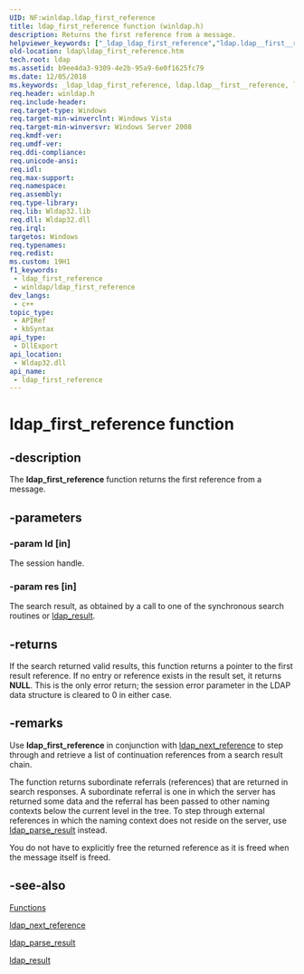 ```yaml
---
UID: NF:winldap.ldap_first_reference
title: ldap_first_reference function (winldap.h)
description: Returns the first reference from a message.
helpviewer_keywords: ["_ldap_ldap_first_reference","ldap.ldap__first__reference","ldap.ldap_first_reference","ldap_first_reference","ldap_first_reference function [LDAP]","winldap/ldap_first_reference"]
old-location: ldap\ldap_first_reference.htm
tech.root: ldap
ms.assetid: b9ee4da3-9309-4e2b-95a9-6e0f1625fc79
ms.date: 12/05/2018
ms.keywords: _ldap_ldap_first_reference, ldap.ldap__first__reference, ldap.ldap_first_reference, ldap_first_reference, ldap_first_reference function [LDAP], winldap/ldap_first_reference
req.header: winldap.h
req.include-header: 
req.target-type: Windows
req.target-min-winverclnt: Windows Vista
req.target-min-winversvr: Windows Server 2008
req.kmdf-ver: 
req.umdf-ver: 
req.ddi-compliance: 
req.unicode-ansi: 
req.idl: 
req.max-support: 
req.namespace: 
req.assembly: 
req.type-library: 
req.lib: Wldap32.lib
req.dll: Wldap32.dll
req.irql: 
targetos: Windows
req.typenames: 
req.redist: 
ms.custom: 19H1
f1_keywords:
 - ldap_first_reference
 - winldap/ldap_first_reference
dev_langs:
 - c++
topic_type:
 - APIRef
 - kbSyntax
api_type:
 - DllExport
api_location:
 - Wldap32.dll
api_name:
 - ldap_first_reference
---
```


# ldap_first_reference function


## -description

The <b>ldap_first_reference</b> function returns the first reference from a message.

## -parameters

### -param ld [in]

The session handle.

### -param res [in]

The search result, as obtained by a call to one of the synchronous search routines or 
<a href="/previous-versions/windows/desktop/api/winldap/nf-winldap-ldap_result">ldap_result</a>.

## -returns

If the search returned valid results, this function returns a pointer to the first result reference. If no entry or reference exists in the result set, it returns <b>NULL</b>. This is the only error return; the session error parameter in the LDAP data structure is cleared to 0 in either case.

## -remarks

Use <b>ldap_first_reference</b> in conjunction with 
<a href="/previous-versions/windows/desktop/api/winldap/nf-winldap-ldap_next_reference">ldap_next_reference</a> to step through and retrieve a list of continuation references from a search result chain.

The function returns subordinate referrals (references) that are returned in search responses. A subordinate referral is one in which the server has returned some data and the referral has been passed to other naming contexts below the current level in the tree. To step through external references in which the naming context does not reside on the server, use 
<a href="/previous-versions/windows/desktop/api/winldap/nf-winldap-ldap_parse_result">ldap_parse_result</a> instead.

You do not have to explicitly free the returned reference as it is freed when the message itself is freed.

## -see-also

<a href="/previous-versions/windows/desktop/ldap/functions">Functions</a>



<a href="/previous-versions/windows/desktop/api/winldap/nf-winldap-ldap_next_reference">ldap_next_reference</a>



<a href="/previous-versions/windows/desktop/api/winldap/nf-winldap-ldap_parse_result">ldap_parse_result</a>



<a href="/previous-versions/windows/desktop/api/winldap/nf-winldap-ldap_result">ldap_result</a>